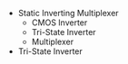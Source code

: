 * Static Inverting Multiplexer
	* CMOS Inverter
	* Tri-State Inverter
	* Multiplexer
* Tri-State Inverter